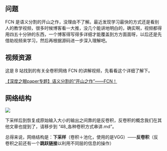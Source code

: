## 问题

FCN 是语义分割的开山之作，没理由不了解。最近发现学习最快的方式还是看别人的教学视频，很多时候博客看一大推，没几个能讲地明白的，确实啊，视频都得用四五十分钟的东西，一个博客得写得多详细才能覆盖到方方面面呀，以后还是先借助视频来学习，然后再根据源码进一步深入理解吧。

## 视频资源

这是 B 站找到的有关全卷积网络 FCN 的讲解视频，先看看这个详细了解下。

[【深度之眼paper专题】语义分割的“开山之作”——FCN！](https://www.bilibili.com/video/BV16K411W782?from=search&seid=8393040243981426012)

## 网络结构

![](https://i.loli.net/2020/06/26/xrJyNBYLMZF74Sc.png)

下采样后到恢复成原始输入大小的输出之间靠的是反卷积，反卷积的概念我们在其他文章也提到了，请移步到 “48_各种卷积方式串讲.md”。

总得来说，网络结构是：**下采样**（卷积＋池化，使用的是VGG）——**反卷积**（反卷积之前还有一个**跳跃链接**以利用不同层的信息的操作）